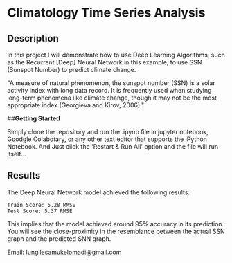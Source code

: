 # **Climatology Time Series Analysis**

## **Description**
In this project I will demonstrate how to use Deep Learning 
Algorithms, such as the Recurrent [Deep] Neural Network in this 
example, to use SSN (Sunspot Number) to predict climate change.

"A measure of natural phenomenon, the sunspot number (SSN)
 is a solar activity index with long data record. It is 
 frequently used when studying long-term phenomena like 
 climate change, though it may not be the most appropriate 
 index (Georgieva and Kirov, 2006)."
 
 ##**Getting Started**

Simply clone the repository and run the .ipynb file in jupyter
notebook, Goodgle Colabotary, or any other text editor that 
supports the iPython Notebook. And Just click the 'Restart & Run All'
option and the file will run itself...

## **Results**

The Deep Neural Network model achieved the following results:

	Train Score: 5.28 RMSE
	Test Score: 5.37 RMSE
	
This implies that the model achieved around 95% accuracy in its
prediction. You will see the close-proximity in the resemblance
between the actual SSN graph and the predicted SNN graph.


Email: lungilesamukelomadi@gmail.com